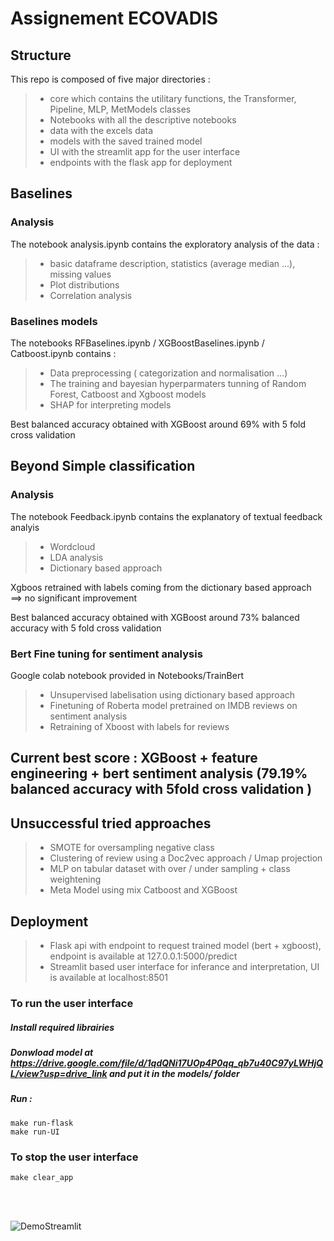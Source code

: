 # Assignement ECOVADIS

## Structure

This repo is composed of five major directories :  
 >   - core which contains the utilitary functions, the Transformer, Pipeline, MLP, MetModels classes 
 >   - Notebooks with all the descriptive notebooks  
 >   - data with the excels data  
 >   - models with the saved trained model  
 >   - UI with the streamlit app for the user interface
 >   - endpoints with the flask app for deployment 


##  Baselines 

### Analysis 
The notebook analysis.ipynb contains the exploratory analysis of the data :  
>    - basic dataframe description, statistics (average median ...), missing values  
 >   - Plot distributions   
 >   - Correlation analysis   

### Baselines models
The notebooks RFBaselines.ipynb / XGBoostBaselines.ipynb / Catboost.ipynb contains :  
 >   - Data preprocessing ( categorization and normalisation ...)  
 >   - The training and bayesian hyperparmaters tunning of Random Forest, Catboost and Xgboost models
 >   - SHAP for interpreting models

 Best balanced accuracy obtained with XGBoost around 69% with 5 fold cross validation


## Beyond Simple classification 

### Analysis
The notebook Feedback.ipynb contains the explanatory of textual feedback analyis 
>   - Wordcloud
>   - LDA analysis
>   - Dictionary based approach

Xgboos retrained with labels coming from the dictionary based approach ==> no significant improvement 

Best balanced accuracy obtained with XGBoost around 73% balanced accuracy with 5 fold cross validation


### Bert Fine tuning for sentiment analysis

Google colab notebook provided in Notebooks/TrainBert
>   - Unsupervised labelisation using dictionary based approach
>   - Finetuning of Roberta model pretrained on IMDB reviews on sentiment analysis
>   - Retraining of Xboost with labels for reviews 


Current best score :  XGBoost + feature engineering + bert sentiment analysis (79.19% balanced accuracy with 5fold cross validation )
---------------

## Unsuccessful tried approaches

>    - SMOTE for oversampling negative class
>    - Clustering of review using a Doc2vec approach / Umap projection
>    - MLP on tabular dataset with over / under sampling + class weightening
>    - Meta Model using mix Catboost and XGBoost



## Deployment 
>    - Flask api with endpoint to request trained model (bert + xgboost), endpoint is available at 127.0.0.1:5000/predict
>    - Streamlit based user interface for inferance and interpretation, UI is available at localhost:8501

### To run the user interface

##### Install required librairies 
#####  Donwload model at https://drive.google.com/file/d/1qdQNi17UOp4P0qq_qb7u40C97yLWHjQL/view?usp=drive_link and put it in the models/ folder
##### Run :
```
make run-flask
make run-UI

```
### To stop the user interface

```
make clear_app
```

<br>
<br>

![DemoStreamlit](streamlit.gif)